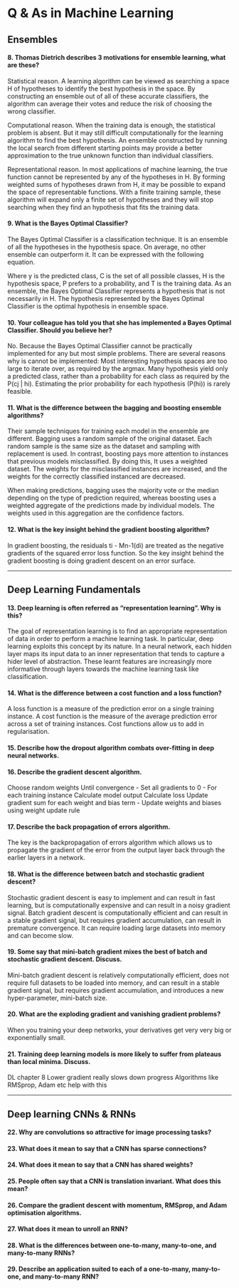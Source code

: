 # Q & As in Machine Learning

## Ensembles
#### 8. Thomas Dietrich describes 3 motivations for ensemble learning, what are these?
Statistical reason. A learning algorithm can be viewed as searching a space H of hypotheses to identify the best hypothesis in the space. By constructing an ensemble out of all of these accurate classifiers, the algorithm can average their votes and reduce the risk of choosing the wrong classifier.

Computational reason. When the training data is enough, the statistical problem is absent. But it may still difficult computationally for the learning algorithm to find the best hypothesis. An ensemble constructed by running the local search from different starting points may provide a better approximation to the true unknown function than individual classifiers.

Representational reason. In most applications of machine learning, the true function cannot be represented by any of the hypotheses in H. By forming weighted sums of hypotheses drawn from H, it may be possible to expand the space of representable functions. With a finite training sample, these algorithm will expand only a finite set of  hypotheses and they will stop searching when they find an hypothesis that fits the training data.

#### 9. What is the Bayes Optimal Classifier?
The Bayes Optimal Classifier is a classification technique. It is an ensemble of all the hypotheses in the hypothesis space. On average, no other ensemble can outperform it. It can be expressed with the following equation.

Where y is the predicted class, C is the set of all possible classes, H is the hypothesis space, P prefers to a probability, and T is the training data. As an ensemble, the Bayes Optimal Classifier represents a hypothesis that is not necessarily in H. The hypothesis represented by the Bayes Optimal Classifier is the optimal hypothesis in ensemble space.

#### 10. Your colleague has told you that she has implemented a Bayes Optimal Classifier. Should you believe her?
No. Because the Bayes Optimal Classifier cannot be practically implemented for any but most simple problems. There are several reasons why is cannot be implemented:
Most interesting hypothesis spaces are too large to iterate over, as required by the argmax.
Many hypothesis yield only a predicted class, rather than a probability for each class as required by the P(cj | hi).
Estimating the prior probability for each hypothesis (P(hi)) is rarely feasible.

#### 11. What is the difference between the bagging and boosting ensemble algorithms?
Their sample techniques for training each model in the ensemble are different.
Bagging uses a random sample of the original dataset. Each random sample is the same size as the dataset and sampling with replacement is used. In contrast, boosting pays more attention to instances that previous models misclassified. By doing this, It uses a weighted dataset. The weights for the misclassified instances are increased, and the weights for the correctly classified instanced are decreased.

When making predictions, bagging uses the majority vote or the median depending on the type of prediction required, whereas boosting uses a weighted aggregate of the predictions made by individual models. The weights used in this aggregation are the confidence factors.

#### 12. What is the key insight behind the gradient boosting algorithm?
In gradient boosting, the residuals ti - Mn-1(di) are treated as the negative gradients of the squared error loss function. So the key insight behind the gradient boosting is doing gradient descent on an error surface.

---

## Deep Learning Fundamentals
#### 13. Deep learning is often referred as “representation learning”. Why is this?
The goal of representation learning is to find an appropriate representation of data in order to perform a machine learning task.
In particular, deep learning exploits this concept by its nature. In a neural network, each hidden layer maps its input data to an inner representation that tends to capture a hider level of abstraction. These learnt features are increasingly more informative through layers towards the machine learning task like classification.

#### 14. What is the difference between a cost function and a loss function?
A loss function is a measure of the prediction error on a single training instance.
A cost function is the measure of the average prediction error across a set of training instances.
Cost functions allow us to add in regularisation.

#### 15. Describe how the dropout algorithm combats over-fitting in deep neural networks.


#### 16. Describe the gradient descent algorithm.
Choose random weights
Until convergence
    - Set all gradients to 0
    - For each training instance
    Calculate model output
    Calculate loss
    Update gradient sum for each weight and bias term
        - Update weights and biases using weight update rule


#### 17. Describe the back propagation of errors algorithm.
The key is the backpropagation of errors algorithm which allows us to propagate the gradient of the error from the output layer back through the earlier layers in a network.


#### 18. What is the difference between batch and stochastic gradient descent?
Stochastic gradient descent is easy to implement and can result in fast learning, but is computationally expensive and can result in a noisy gradient signal.
Batch gradient descent is computationally efficient and can result in a stable gradient signal, but requires gradient accumulation, can result in premature convergence. It can require loading large datasets into memory and can become slow.


#### 19. Some say that mini-batch gradient mixes the best of batch and stochastic gradient descent. Discuss.
Mini-batch gradient descent is relatively computationally efficient, does not require full datasets to be loaded into memory, and can result in a stable gradient signal, but requires gradient accumulation, and introduces a new hyper-parameter, mini-batch size.


#### 20. What are the exploding gradient and vanishing gradient problems?
When you training your deep networks, your derivatives get very very big or exponentially small.


#### 21. Training deep learning models is more likely to suffer from plateaus than local minima. Discuss.
DL chapter 8
Lower gradient really slows down progress
Algorithms like RMSprop, Adam etc help with this

---

## Deep learning CNNs & RNNs
#### 22. Why are convolutions so attractive for image processing tasks?


#### 23. What does it mean to say that a CNN has sparse connections?


#### 24. What does it mean to say that a CNN has shared weights?


#### 25. People often say that a CNN is translation invariant. What does this mean?


#### 26. Compare the gradient descent with momentum, RMSprop, and Adam optimisation algorithms.


#### 27. What does it mean to unroll an RNN?


#### 28. What is the differences between one-to-many, many-to-one, and many-to-many RNNs?


#### 29. Describe an application suited to each of a one-to-many, many-to-one, and many-to-many RNN?
